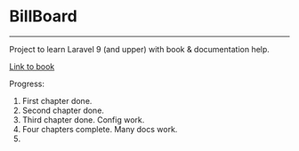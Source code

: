 # BillBoard
***
Project to learn Laravel 9 (and upper) with book & documentation help.

[Link to book](https://www.litres.ru/book/vladimir-dronov/laravel-9-bystraya-razrabotka-veb-saytov-na-php-69283318/)

Progress:
1. First chapter done.
2. Second chapter done.
3. Third chapter done. Config work.
4. Four chapters complete. Many docs work.
5. 

